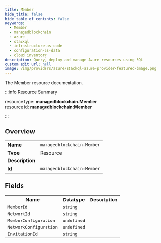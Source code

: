 ```yaml
---
title: Member
hide_title: false
hide_table_of_contents: false
keywords:
  - Member
  - managedblockchain
  - azure
  - stackql
  - infrastructure-as-code
  - configuration-as-data
  - cloud inventory
description: Query, deploy and manage Azure resources using SQL
custom_edit_url: null
image: /img/providers/azure/stackql-azure-provider-featured-image.png
---
```

The Member resource documentation.

:::info Resource Summary

<div class="row">
<div class="providerDocColumn">
<span>resource type:&nbsp;<b>managedblockchain.Member</b></span><br />
<span>resource id:&nbsp;<b>managedblockchain:Member</b></span><br />
</div>
</div>

:::

## Overview
<table><tbody>
<tr><td><b>Name</b></td><td><code>managedblockchain.Member</code></td></tr>
<tr><td><b>Type</b></td><td>Resource</td></tr>
<tr><td><b>Description</b></td><td></td></tr>
<tr><td><b>Id</b></td><td><code>managedblockchain:Member</code></td></tr>
</tbody></table>

## Fields
<table><tbody>
<tr><th>Name</th><th>Datatype</th><th>Description</th></tr>
<tr><td><code>MemberId</code></td><td><code>string</code></td><td></td></tr><tr><td><code>NetworkId</code></td><td><code>string</code></td><td></td></tr><tr><td><code>MemberConfiguration</code></td><td><code>undefined</code></td><td></td></tr><tr><td><code>NetworkConfiguration</code></td><td><code>undefined</code></td><td></td></tr><tr><td><code>InvitationId</code></td><td><code>string</code></td><td></td></tr>
</tbody></table>